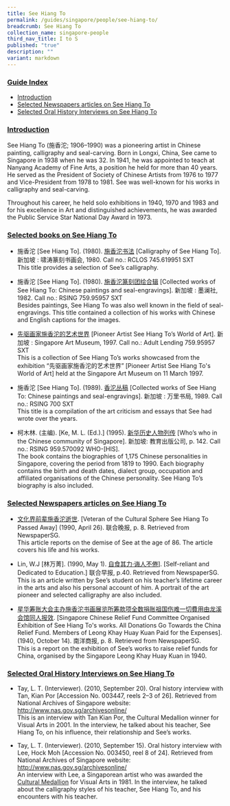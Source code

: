 ```yaml
---
title: See Hiang To
permalink: /guides/singapore/people/see-hiang-to/
breadcrumb: See Hiang To
collection_name: singapore-people
third_nav_title: I to S
published: "true"
description: ""
variant: markdown
---
```

### <u>Guide Index</u>

* [Introduction](#introduction)
* [Selected Newspapers articles on See Hiang To](#selected-newspapers-articles-on-see-hiang-to)
* [Selected Oral History Interviews on See Hiang To](#selected-oral-history-interviews-on-see-hiang-to)

### <u>Introduction</u>

See Hiang To (施香沱; 1906–1990) was a pioneering artist in Chinese painting, calligraphy and seal-carving. Born in Longxi, China, See came to Singapore in 1938 when he was 32. In 1941, he was appointed to teach at Nanyang Academy of Fine Arts, a position he held for more than 40 years. He served as the President of Society of Chinese Artists from 1976 to 1977 and Vice-President from 1978 to 1981. See was well-known for his works in calligraphy and seal-carving.

Throughout his career, he held solo exhibitions in 1940, 1970 and 1983 and for his excellence in Art and distinguished achievements, he was awarded the Public Service Star National Day Award in 1973.


### <u>Selected books on See Hiang To</u>

* 施香沱 [See Hiang To]. (1980). [施香沱书法](http://eservice.nlb.gov.sg/item_holding_s.aspx?bid=84555576) [Calligraphy of See Hiang To]. 新加坡 : 啸涛篆刻书画会, 1980.
Call no.: RCLOS 745.619951 SXT
<br>This title provides a selection of See’s calligraphy.<br>


* 施香沱 [See Hiang To]. (1980). [施香沱篆刻团绘合辑](http://eservice.nlb.gov.sg/item_holding_s.aspx?bid=84531532) [Collected works of See Hiang To: Chinese paintings and seal-engravings]. 新加坡 : 墨澜社, 1982.
Call no.: RSING 759.95957 SXT
<br>Besides paintings, See Hiang To was also well known in the field of seal-engravings. This title contained a collection of his works with Chinese and English captions for the images.<br>


* [先驱画家施香沱的艺术世界](http://eservice.nlb.gov.sg/item_holding_s.aspx?bid=14641113) [Pioneer Artist See Hiang To’s World of Art]. 新加坡 : Singapore Art Museum, 1997.
Call no.: Adult Lending 759.95957 SXT
<br>This is a collection of See Hiang To’s works showcased from the exhibition “先驱画家施香沱的艺术世界” [Pioneer Artist See Hiang To's World of Art] held at the Singapore Art Museum on 11 March 1997.<br>


* 施香沱 [See Hiang To]. (1989). [香沱丛稿](http://eservice.nlb.gov.sg/item_holding_s.aspx?bid=84451788) [Collected works of See Hiang To: Chinese paintings and seal-engravings]. 新加坡 : 万里书局, 1989.
Call no.: RSING 700 SXT
<br>This title is a compilation of the art criticism and essays that See had wrote over the years.<br>


* 柯木林. (主编). [Ke, M. L. (Ed.).] (1995). [新华历史人物列传](http://eservice.nlb.gov.sg/item_holding_s.aspx?bid=84500628) [Who’s who in the Chinese community of Singapore]. 新加坡: 教育出版公司, p. 142.
Call no.: RSING 959.570092 WHO-\[HIS\].
<br>The book contains the biographies of 1,175 Chinese personalities in Singapore, covering the period from 1819 to 1990. Each biography contains the birth and death dates, dialect group, occupation and affiliated organisations of the Chinese personality. See Hiang To’s biography is also included.<br>




### <u>Selected Newspapers articles on See Hiang To</u>

* [文化界前辈施香沱逝世](http://eresources.nlb.gov.sg/newspapers/Digitised/Article/lhwb19900426-1.2.16.2). \[Veteran of the Cultural Sphere See Hiang To Passed Away\] (1990, April 26). 联合晚报, p. 8. Retrieved from NewspaperSG.
<br>This article reports on the demise of See at the age of 86. The article covers his life and his works.<br>


* Lin, W.J \[林万菁\]. (1990, May 1). [自食其力·诲人不倦](http://eresources.nlb.gov.sg/newspapers/Digitised/Article/lhzb19900501-1.2.65.4.1)]. \[Self-reliant and Dedicated to Education.\] 联合早报, p.40. Retrieved from NewspaperSG.
<br>This is an  article written by See’s student on his teacher’s lifetime career in the arts and also his personal account of him. A portrait of the art pioneer and selected calligraphy are also included.<br>


* [星华筹账大会主办施香沱书画展览所筹款项全数捐账祖国伤难一切費用由龙溪会馆同人报效](http://eresources.nlb.gov.sg/newspapers/Digitised/Article/nysp19401014-1.2.29.1). [Singapore Chinese Relief Fund Committee Organised Exhibition of See Hiang To's works. All Donations Go Towards the China Relief Fund. Members of Leong Khay Huay Kuan Paid for the Expenses]. (1940, October 14). 南洋商报, p. 8. Retrieved from NewspaperSG.
<br>This is a report on the exhibition of See’s works to raise relief funds for China, organised by the Singapore Leong Khay Huay Kuan in 1940.<br>


### <u>Selected Oral History Interviews on See Hiang To</u>

* Tay, L. T. (Interviewer). (2010, September 20). Oral history interview with Tan, Kian Por [Accession No. 003447, reels 2–3 of 26]. Retrieved from National Archives of Singapore website: http://www.nas.gov.sg/archivesonline/
<br>This is an interview with Tan Kian Por, the Cultural Medallion winner for Visual Arts in 2001. In the interview, he talked about his teacher, See Hiang To, on his influence, their relationship and See’s works.<br>

* Tay, L. T. (Interviewer). (2010, September 15). Oral history interview with Lee, Hock Moh [Accession No. 003450, reel 8 of 24]. Retrieved from National Archives of Singapore website: http://www.nas.gov.sg/archivesonline/
<br> An interview with Lee, a Singaporean artist who was awarded the [Cultural Medallion](https://www.nlb.gov.sg/main/article-detail?cmsuuid=4acba74f-e6ee-4756-893d-914f6cf70c6d) for Visual Arts in 1981. In the interview, he talked about the calligraphy styles of his teacher, See Hiang To, and his encounters with his teacher.<br>